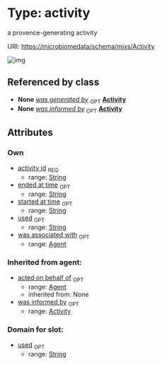 
# Type: activity


a provence-generating activity

URI: [https://microbiomedata/schema/mixs/Activity](https://microbiomedata/schema/mixs/Activity)


![img](http://yuml.me/diagram/nofunky;dir:TB/class/\[Agent]<was%20associated%20with%200..1-++\[Activity&#124;activity_id:string;started_at_time:string%20%3F;ended_at_time:string%20%3F;used:string%20%3F],%20\[Activity]<was%20informed%20by%200..1-%20\[Activity])

## Referenced by class

 *  **None** *[was generated by](was_generated_by.md)*  <sub>OPT</sub>  **[Activity](Activity.md)**
 *  **None** *[was informed by](was_informed_by.md)*  <sub>OPT</sub>  **[Activity](Activity.md)**

## Attributes


### Own

 * [activity id](activity_id.md)  <sub>REQ</sub>
    * range: [String](types/String.md)
 * [ended at time](ended_at_time.md)  <sub>OPT</sub>
    * range: [String](types/String.md)
 * [started at time](started_at_time.md)  <sub>OPT</sub>
    * range: [String](types/String.md)
 * [used](used.md)  <sub>OPT</sub>
    * range: [String](types/String.md)
 * [was associated with](was_associated_with.md)  <sub>OPT</sub>
    * range: [Agent](Agent.md)

### Inherited from agent:

 * [acted on behalf of](acted_on_behalf_of.md)  <sub>OPT</sub>
    * range: [Agent](Agent.md)
    * inherited from: None
 * [was informed by](was_informed_by.md)  <sub>OPT</sub>
    * range: [Activity](Activity.md)

### Domain for slot:

 * [used](used.md)  <sub>OPT</sub>
    * range: [String](types/String.md)

